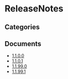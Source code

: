 # ReleaseNotes

## Categories


## Documents
- [1.1.0.0](1.1.0.0.md)
- [1.1.0.1](1.1.0.1.md)
- [1.1.99.0](1.1.99.0.md)
- [1.1.99.1](1.1.99.1.md)
